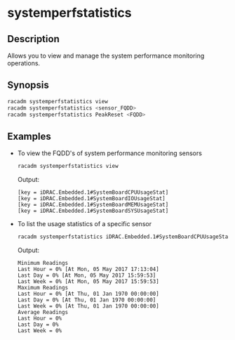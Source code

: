 # systemperfstatistics

## Description

Allows you to view and manage the system performance monitoring operations.

## Synopsis

```bash
racadm systemperfstatistics view
racadm systemperfstatistics <sensor_FQDD>
racadm systemperfstatistics PeakReset <FQDD>
```

## Examples

- To view the FQDD's of system performance monitoring sensors
  ```bash
  racadm systemperfstatistics view
  ```
  Output:
  ```
  [key = iDRAC.Embedded.1#SystemBoardCPUUsageStat]
  [key = iDRAC.Embedded.1#SystemBoardIOUsageStat]
  [key = iDRAC.Embedded.1#SystemBoardMEMUsageStat]
  [key = iDRAC.Embedded.1#SystemBoardSYSUsageStat]
  ```

- To list the usage statistics of a specific sensor
  ```bash
  racadm systemperfstatistics iDRAC.Embedded.1#SystemBoardCPUUsageStat
  ```
  Output:
  ```
  Minimum Readings
  Last Hour = 0% [At Mon, 05 May 2017 17:13:04]
  Last Day = 0% [At Mon, 05 May 2017 15:59:53]
  Last Week = 0% [At Mon, 05 May 2017 15:59:53]
  Maximum Readings
  Last Hour = 0% [At Thu, 01 Jan 1970 00:00:00]
  Last Day = 0% [At Thu, 01 Jan 1970 00:00:00]
  Last Week = 0% [At Thu, 01 Jan 1970 00:00:00]
  Average Readings
  Last Hour = 0%
  Last Day = 0%
  Last Week = 0%
  ```